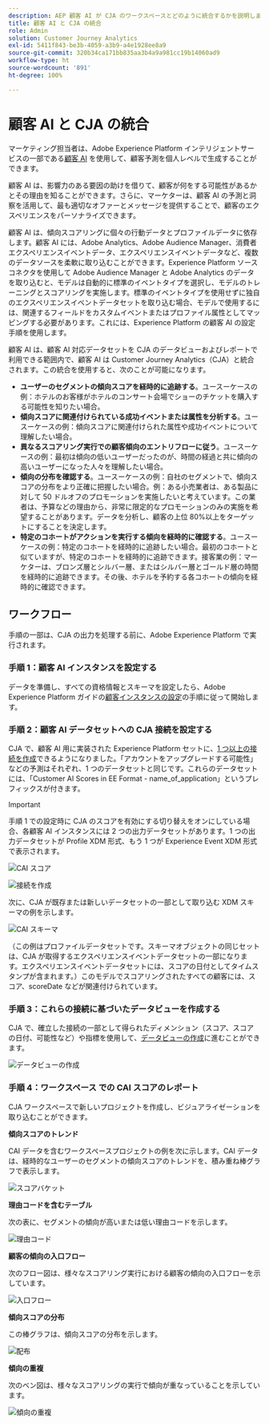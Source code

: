 ```yaml
---
description: AEP 顧客 AI が CJA のワークスペースとどのように統合するかを説明します。
title: 顧客 AI と CJA の統合
role: Admin
solution: Customer Journey Analytics
exl-id: 5411f843-be3b-4059-a3b9-a4e1928ee8a9
source-git-commit: 320b34ca171bb835aa3b4a9a981cc19b14060ad9
workflow-type: ht
source-wordcount: '891'
ht-degree: 100%

---
```


# 顧客 AI と CJA の統合

マーケティング担当者は、Adobe Experience Platform インテリジェントサービスの一部である[顧客 AI](https://experienceleague.adobe.com/docs/experience-platform/intelligent-services/customer-ai/overview.html?lang=ja) を使用して、顧客予測を個人レベルで生成することができます。

顧客 AI は、影響力のある要因の助けを借りて、顧客が何をする可能性があるかとその理由を知ることができます。さらに、マーケターは、顧客 AI の予測と洞察を活用して、最も適切なオファーとメッセージを提供することで、顧客のエクスペリエンスをパーソナライズできます。

顧客 AI は、傾向スコアリングに個々の行動データとプロファイルデータに依存します。顧客 AI には、Adobe Analytics、Adobe Audience Manager、消費者エクスペリエンスイベントデータ、エクスペリエンスイベントデータなど、複数のデータソースを柔軟に取り込むことができます。Experience Platform ソースコネクタを使用して Adobe Audience Manager と Adobe Analytics のデータを取り込むと、モデルは自動的に標準のイベントタイプを選択し、モデルのトレーニングとスコアリングを実施します。標準のイベントタイプを使用せずに独自のエクスペリエンスイベントデータセットを取り込む場合、モデルで使用するには、関連するフィールドをカスタムイベントまたはプロファイル属性としてマッピングする必要があります。これには、Experience Platform の顧客 AI の設定手順を使用します。

顧客 AI は、顧客 AI 対応データセットを CJA のデータビューおよびレポートで利用できる範囲内で、顧客 AI は Customer Journey Analytics（CJA）と統合されます。この統合を使用すると、次のことが可能になります。

* **ユーザーのセグメントの傾向スコアを経時的に追跡する**。ユースーケースの例：ホテルのお客様がホテルのコンサート会場でショーのチケットを購入する可能性を知りたい場合。
* **傾向スコアに関連付けられている成功イベントまたは属性を分析する**。ユースーケースの例：傾向スコアに関連付けられた属性や成功イベントについて理解したい場合。
* **異なるスコアリング実行での顧客傾向のエントリフローに従う**。ユースーケースの例：最初は傾向の低いユーザーだったのが、時間の経過と共に傾向の高いユーザーになった人々を理解したい場合。
* **傾向の分布を確認する**。ユースーケースの例：自社のセグメントで、傾向スコアの分布をより正確に把握したい場合。例：ある小売業者は、ある製品に対して 50 ドルオフのプロモーションを実施したいと考えています。この業者は、予算などの理由から、非常に限定的なプロモーションのみの実施を希望することがあります。データを分析し、顧客の上位 80%以上をターゲットにすることを決定します。
* **特定のコホートがアクションを実行する傾向を経時的に確認する**。ユースーケースの例：特定のコホートを経時的に追跡したい場合。最初のコホートと似ていますが、特定のコホートを経時的に追跡できます。接客業の例：マーケターは、ブロンズ層とシルバー層、またはシルバー層とゴールド層の時間を経時的に追跡できます。その後、ホテルを予約する各コホートの傾向を経時的に確認できます。

## ワークフロー

手順の一部は、CJA の出力を処理する前に、Adobe Experience Platform で実行されます。

### 手順 1：顧客 AI インスタンスを設定する

データを準備し、すべての資格情報とスキーマを設定したら、Adobe Experience Platform ガイドの[顧客インスタンスの設定](https://experienceleague.adobe.com/docs/experience-platform/intelligent-services/customer-ai/user-guide/configure.html?lang=ja)の手順に従って開始します。

### 手順 2：顧客 AI データセットへの CJA 接続を設定する

CJA で、顧客 AI 用に実装された Experience Platform セットに、[1 つ以上の接続を作成](/help/connections/create-connection.md)できるようになりました。「アカウントをアップグレードする可能性」などの予測はそれぞれ、1 つのデータセットと同じです。これらのデータセットには、「Customer AI Scores in EE Format - name_of_application」というプレフィックスが付きます。

>[!IMPORTANT]
>
>手順 1 での設定時に CJA のスコアを有効にする切り替えをオンにしている場合、各顧客 AI インスタンスには 2 つの出力データセットがあります。1 つの出力データセットが Profile XDM 形式、もう 1 つが Experience Event XDM 形式で表示されます。

![CAI スコア](assets/cai-scores.png)

![接続を作成](assets/create-conn.png)

次に、CJA が既存または新しいデータセットの一部として取り込む XDM スキーマの例を示します。

![CAI スキーマ](assets/cai-schema.png)

（この例はプロファイルデータセットです。スキーマオブジェクトの同じセットは、CJA が取得するエクスペリエンスイベントデータセットの一部になります。エクスペリエンスイベントデータセットには、スコアの日付としてタイムスタンプが含まれます。）このモデルでスコアリングされたすべての顧客には、スコア、scoreDate などが関連付けられています。

### 手順 3：これらの接続に基づいたデータビューを作成する

CJA で、確立した接続の一部として得られたディメンション（スコア、スコアの日付、可能性など）や指標を使用して、[データビューの作成](/help/data-views/create-dataview.md)に進むことができます。

![データビューの作成](assets/create-dataview.png)

### 手順 4：ワークスペース での CAI スコアのレポート

CJA ワークスペースで新しいプロジェクトを作成し、ビジュアライゼーションを取り込むことができます。

**傾向スコアのトレンド**

CAI データを含むワークスペースプロジェクトの例を次に示します。CAI データは、経時的なユーザーのセグメントの傾向スコアのトレンドを、積み重ね棒グラフで表示します。

![スコアバケット](assets/workspace-scores.png)

**理由コードを含むテーブル**

次の表に、セグメントの傾向が高いまたは低い理由コードを示します。

![理由コード](assets/reason-codes.png)

**顧客の傾向の入口フロー**

次のフロー図は、様々なスコアリング実行における顧客の傾向の入口フローを示しています。

![入口フロー](assets/flow.png)

**傾向スコアの分布**

この棒グラフは、傾向スコアの分布を示します。

![配布](assets/distribution.png)

**傾向の重複**

次のベン図は、様々なスコアリングの実行で傾向が重なっていることを示しています。

![傾向の重複](assets/venn.png)
